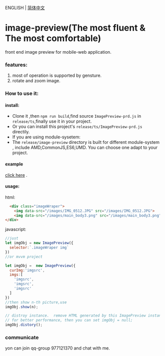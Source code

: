 ENGLISH | [简体中文](./REAEME-zh-CN.md) 

# image-preview(The most fluent & The most comfortable)
front end image preview
for mobile-web application.
### features:
1. most of operation is supported by gensture.
2. rotate and zoom image.
### How to use it:
#### install:
* Clone it ,then `npm run build`,find source `ImagePreview-prd.js` in `release/ts`,finally use it in your project.
* Or you can install this project's `release/ts/ImagePreview-prd.js` directily.
* If you are using module-sysetem:
* The `release/image-preview` directory is built for different module-system , include AMD,CommonJS,ES6,UMD. You can choose one adapt to your project.
#### example
[click here](http://122.51.15.11:9999) . 
#### usage:
html:
```html
  <div class="imageWraper">
    <img data-src="/images/IMG_0512.JPG" src="/images/IMG_0512.JPG">
    <img data-src="/images/main_body3.png" src="/images/main_body3.png">
</div>
```
javascript:
``` javascript
//just
let imgObj = new ImagePreview({
  selector:`.imageWraper img`
})
//or mvvm project

let imgObj =  new ImagePreview({
  curImg:'imgsrc',
  imgs:[
    'imgsrc',
    'imgsrc',
    'imgsrc'
  ]
})
//then show n-th picture,use
imgObj.show(n);

// distroy instance.  remove HTML generated by this ImagePreview instance
// for better performance, then you can set imgObj = null;
imgObj.distory();

```
### communicate
yon can join qq-group 977121370 and chat with me.
